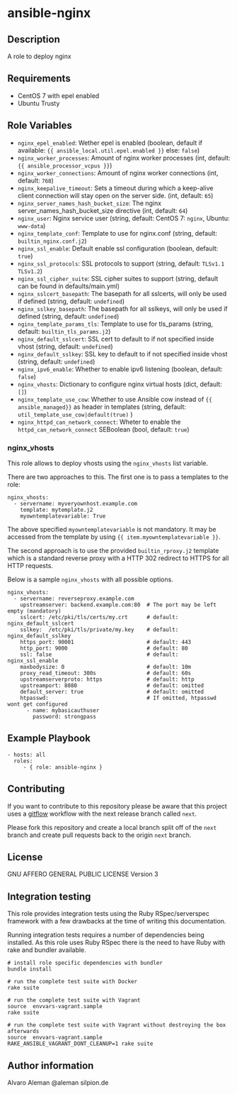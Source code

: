 # ansible-nginx

## Description

A role to deploy nginx

## Requirements

* CentOS 7 with epel enabled
* Ubuntu Trusty


## Role Variables

* ``nginx_epel_enabled``: Wether epel is enabled (boolean, default if available: ``{{ ansible_local.util.epel.enabled }}`` else: ``false``)
* ``nginx_worker_processes``: Amount of nginx worker processes (int, default: ``{{ ansible_processor_vcpus }}``)
* ``nginx_worker_connections``: Amount of nginx worker connections (int, default: ``768``)
* ``nginx_keepalive_timeout``: Sets a timeout during which a keep-alive client connection will stay open on the server side.  (int, default: ``65``)
* ``nginx_server_names_hash_bucket_size``: The nginx server_names_hash_bucket_size directive (int, default: ``64``)
* ``nginx_user``: Nginx service user (string, default: CentOS 7: ``nginx``, Ubuntu: ``www-data``)
* ``nginx_template_conf``: Template to use for nginx.conf (string, default: ``builtin_nginx.conf.j2``)
* ``nginx_ssl_enable``: Default enable ssl configuration (boolean, default: ``true``)
* ``nginx_ssl_protocols``: SSL protocols to support (string, default: ``TLSv1.1 TLSv1.2``)
* ``nginx_ssl_cipher_suite``: SSL cipher suites to support (string, default can be found in defaults/main.yml)
* ``nginx_sslcert_basepath``: The basepath for all sslcerts, will only be used if defined (string, default: ``undefined``)
* ``nginx_sslkey_basepath``: The basepath for all sslkeys, will only be used if defined (string, default: ``undefined``)
* ``nginx_template_params_tls``: Template to use for tls_params (string, default: ``builtin_tls_params.j2``)
* ``nginx_default_sslcert``: SSL cert to default to if not specified inside vhost (string, default: ``undefined``)
* ``nginx_default_sslkey``: SSL key to default to if not specified inside vhost (string, default: ``undefined``)
* ``nginx_ipv6_enable``: Whether to enable ipv6 listening (boolean, default: ``false``)
* ``nginx_vhosts``: Dictionary to configure nginx virtual hosts (dict, default: ``[]``)
* ``nginx_template_use_cow``: Whether to use Ansible cow instead of ``{{ ansible_managed}}`` as header in templates (string, default: ``util_template_use_cow|default(true)`` )
* ``nginx_httpd_can_network_connect``: Wheter to enable the ``httpd_can_network_connect`` SEBoolean (bool, default: ``true``)

### nginx_vhosts

This role allows to deploy vhosts using the ``nginx_vhosts`` list variable.

There are two approaches to this. The first one is to pass a templates to the role:

    nginx_vhosts:
      - servername: myveryownhost.example.com
        template: mytemplate.j2
        myowntemplatevariable: True

The above specified ``myowntemplatevariable`` is not mandatory. It may be accessed
from the template by using ``{{ item.myowntemplatevariable }}``.

The second approach is to use the provided ``builtin_rproxy.j2`` template which is
a standard reverse proxy with a HTTP 302 redirect to HTTPS for all HTTP requests.

Below is a sample ``nginx_vhosts`` with all possible options.

    nginx_vhosts:
      - servername: reverseproxy.example.com
        upstreamserver: backend.example.com:80  # The port may be left empty (mandatory)
        sslcert: /etc/pki/tls/certs/my.crt      # default: nginx_default_sslcert
        sslkey:  /etc/pki/tls/private/my.key    # default: nginx_default_sslkey
        https_port: 90001                       # default: 443
        http_port: 9000                         # default: 80
        ssl: false                              # default: nginx_ssl_enable
        maxbodysize: 0                          # default: 10m
        proxy_read_timeout: 300s                # default: 60s
        upstreamserverproto: https              # default: http
        upstreamport: 8080                      # default: omitted 
        default_server: true                    # default: omitted 
        htpasswd:                               # If omitted, htpasswd wont get configured
          - name: mybasicauthuser
            password: strongpass

## Example Playbook

    - hosts: all
      roles:
         - { role: ansible-nginx }

## Contributing

If you want to contribute to this repository please be aware that this
project uses a [gitflow](http://nvie.com/posts/a-successful-git-branching-model/)
workflow with the next release branch called ``next``.

Please fork this repository and create a local branch split off of the ``next``
branch and create pull requests back to the origin ``next`` branch.

## License

GNU AFFERO GENERAL PUBLIC LICENSE Version 3

## Integration testing

This role provides integration tests using the Ruby RSpec/serverspec framework
with a few drawbacks at the time of writing this documentation.

Running integration tests requires a number of dependencies being
installed. As this role uses Ruby RSpec there is the need to have
Ruby with rake and bundler available.

    # install role specific dependencies with bundler
    bundle install

<!-- -->

    # run the complete test suite with Docker
    rake suite

<!-- -->

    # run the complete test suite with Vagrant
    source  envvars-vagrant.sample
    rake suite

    # run the complete test suite with Vagrant without destroying the box afterwards
    source  envvars-vagrant.sample
    RAKE_ANSIBLE_VAGRANT_DONT_CLEANUP=1 rake suite


## Author information

Alvaro Aleman @aleman silpion.de


<!-- vim: set nofen ts=4 sw=4 et: -->
